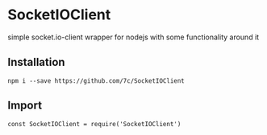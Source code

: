 # SocketIOClient
simple socket.io-client wrapper for nodejs with some functionality around it

## Installation
`npm i --save https://github.com/7c/SocketIOClient`

## Import
`const SocketIOClient = require('SocketIOClient')`
